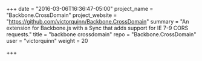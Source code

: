 +++
date = "2016-03-06T16:36:47-05:00"
project_name = "Backbone.CrossDomain"
project_website = "https://github.com/victorquinn/Backbone.CrossDomain"
summary = "An extension for Backbone.js with a Sync that adds support for IE 7-9 CORS requests."
title = "backbone crossdomain"
repo = "Backbone.CrossDomain"
user = "victorquinn"
weight = 20

+++

